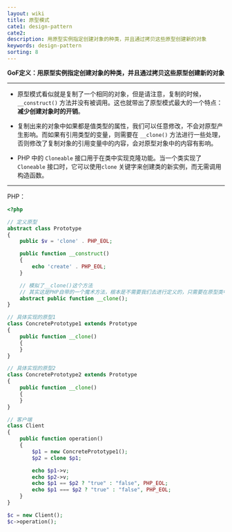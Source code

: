 ```yaml
---
layout: wiki
title: 原型模式
cate1: design-pattern
cate2: 
description: 用原型实例指定创建对象的种类，并且通过拷贝这些原型创建新的对象
keywords: design-pattern
sorting: 8
---
```




**GoF定义：用原型实例指定创建对象的种类，并且通过拷贝这些原型创建新的对象**

------

- 原型模式看似就是复制了一个相同的对象，但是请注意，复制的时候，`__construct()` 方法并没有被调用。这也就带出了原型模式最大的一个特点：**减少创建对象时的开销**。

- 复制出来的对象中如果都是值类型的属性，我们可以任意修改，不会对原型产生影响。而如果有引用类型的变量，则需要在 `__clone()` 方法进行一些处理，否则修改了复制对象的引用变量中的内容，会对原型对象中的内容有影响。
- PHP 中的 `Cloneable` 接口用于在类中实现克隆功能。当一个类实现了 `Cloneable` 接口时，它可以使用`clone` 关键字来创建类的新实例，而无需调用构造函数。

------



PHP：

```php
<?php

// 定义原型
abstract class Prototype
{
    public $v = 'clone' . PHP_EOL;

    public function __construct()
    {
        echo 'create' . PHP_EOL;
    }

    // 模拟了__clone()这个方法
    // 其实这是PHP自带的一个魔术方法，根本是不需要我们去进行定义的，只需要在原型类中进行实现就可以了
    abstract public function __clone();
}

// 具体实现的原型1
class ConcretePrototype1 extends Prototype
{
    public function __clone()
    {
    }
}

// 具体实现的原型2
class ConcretePrototype2 extends Prototype
{
    public function __clone()
    {
    }
}

// 客户端
class Client
{
    public function operation()
    {
        $p1 = new ConcretePrototype1();
        $p2 = clone $p1;

        echo $p1->v;
        echo $p2->v;
        echo $p1 == $p2 ? "true" : "false", PHP_EOL;
        echo $p1 === $p2 ? "true" : "false", PHP_EOL;
    }
}

$c = new Client();
$c->operation();
